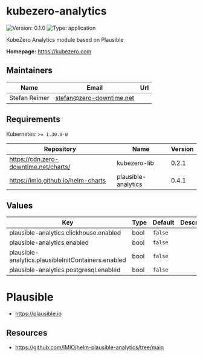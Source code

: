 # kubezero-analytics

![Version: 0.1.0](https://img.shields.io/badge/Version-0.1.0-informational?style=flat-square) ![Type: application](https://img.shields.io/badge/Type-application-informational?style=flat-square)

KubeZero Analytics module based on Plausible

**Homepage:** <https://kubezero.com>

## Maintainers

| Name | Email | Url |
| ---- | ------ | --- |
| Stefan Reimer | <stefan@zero-downtime.net> |  |

## Requirements

Kubernetes: `>= 1.30.0-0`

| Repository | Name | Version |
|------------|------|---------|
| https://cdn.zero-downtime.net/charts/ | kubezero-lib | 0.2.1 |
| https://imio.github.io/helm-charts | plausible-analytics | 0.4.1 |

## Values

| Key | Type | Default | Description |
|-----|------|---------|-------------|
| plausible-analytics.clickhouse.enabled | bool | `false` |  |
| plausible-analytics.enabled | bool | `false` |  |
| plausible-analytics.plausibleInitContainers.enabled | bool | `false` |  |
| plausible-analytics.postgresql.enabled | bool | `false` |  |

# Plausible
- https://plausible.io

## Resources
- https://github.com/IMIO/helm-plausible-analytics/tree/main
